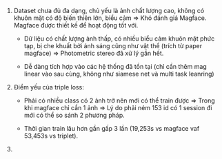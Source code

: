1. Dataset chưa đủ đa dạng, chủ yếu là ảnh chất lượng cao, không có khuôn mặt có độ biến thiên lớn, biểu cảm => Khó đánh giá Magface. Magface được thiết kế để hoạt động tốt với.
    
    - Dữ liệu có chất lượng ảnh thấp, có nhiều biểu cảm khuôn mặt phức tạp, bị che khuất bởi ánh sáng cũng như vật thể (trích từ paper magface) => Photometric stereo đã xử lý gần hết.

    - Dễ dàng tích hợp vào các hệ thống đã tồn tại (chỉ cần thêm mag linear vào sau cùng, không như siamese net và multi task leanring)
    
2. Điểm yếu của triple loss:
    - Phải có nhiều class có 2 ảnh trở nên mới có thể train được => Trong khi magface chỉ cần 1 ảnh => Lý do phải ném 153 id có 1 session đi mới có thể so sánh 2 phương pháp.
    
    - Thời gian train lâu hơn gần gấp 3 lần (19,253s vs magface vaf 53,453s vs triplet).

3. 